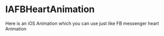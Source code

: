 # IAFBHeartAnimation
Here is an iOS Animation which you can use just like FB messenger heart Animation
